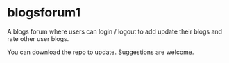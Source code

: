 # blogsforum1
A blogs forum where users can login / logout to add update their blogs and rate other user blogs.

You can download the repo to update.
Suggestions are welcome.
